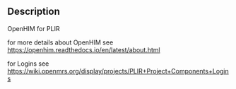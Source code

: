 ## Description


OpenHIM for PLIR 

for more details about OpenHIM see https://openhim.readthedocs.io/en/latest/about.html

for Logins see https://wiki.openmrs.org/display/projects/PLIR+Project+Components+Logins
